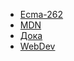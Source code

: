 - [Ecma-262](https://tc39.es/ecma262/)
- [MDN](https://developer.mozilla.org/)
- [Дока](https://doka.guide/)
- [WebDev](https://web.dev/?hl=ru)
